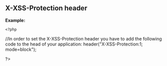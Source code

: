 
X-XSS-Protection header
-------

**Example:**



    <?php

//In order to set the X-XSS-Protection header you have to add the following code to the head of your application:
header("X-XSS-Protection:1; mode=block");

?>


	